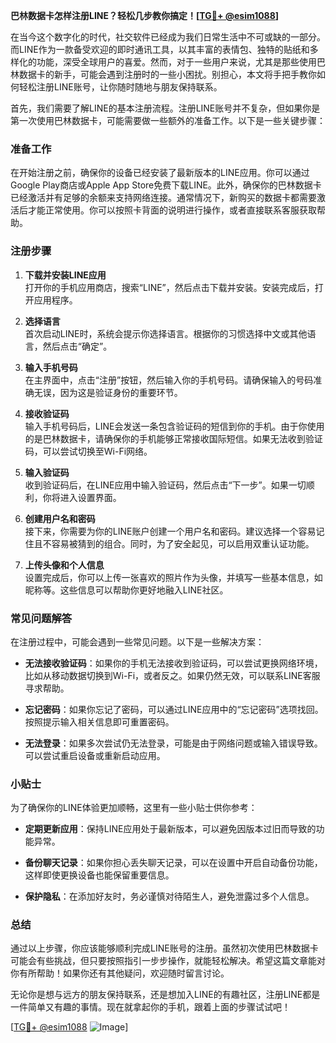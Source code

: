 **巴林数据卡怎样注册LINE？轻松几步教你搞定！[[TG💪+ @esim1088](https://t.me/s/esim1088)]**

在当今这个数字化的时代，社交软件已经成为我们日常生活中不可或缺的一部分。而LINE作为一款备受欢迎的即时通讯工具，以其丰富的表情包、独特的贴纸和多样化的功能，深受全球用户的喜爱。然而，对于一些用户来说，尤其是那些使用巴林数据卡的新手，可能会遇到注册时的一些小困扰。别担心，本文将手把手教你如何轻松注册LINE账号，让你随时随地与朋友保持联系。

首先，我们需要了解LINE的基本注册流程。注册LINE账号并不复杂，但如果你是第一次使用巴林数据卡，可能需要做一些额外的准备工作。以下是一些关键步骤：

### 准备工作

在开始注册之前，确保你的设备已经安装了最新版本的LINE应用。你可以通过Google Play商店或Apple App Store免费下载LINE。此外，确保你的巴林数据卡已经激活并有足够的余额来支持网络连接。通常情况下，新购买的数据卡都需要激活后才能正常使用。你可以按照卡背面的说明进行操作，或者直接联系客服获取帮助。

### 注册步骤

1. **下载并安装LINE应用**  
   打开你的手机应用商店，搜索“LINE”，然后点击下载并安装。安装完成后，打开应用程序。

2. **选择语言**  
   首次启动LINE时，系统会提示你选择语言。根据你的习惯选择中文或其他语言，然后点击“确定”。

3. **输入手机号码**  
   在主界面中，点击“注册”按钮，然后输入你的手机号码。请确保输入的号码准确无误，因为这是验证身份的重要环节。

4. **接收验证码**  
   输入手机号码后，LINE会发送一条包含验证码的短信到你的手机。由于你使用的是巴林数据卡，请确保你的手机能够正常接收国际短信。如果无法收到验证码，可以尝试切换至Wi-Fi网络。

5. **输入验证码**  
   收到验证码后，在LINE应用中输入验证码，然后点击“下一步”。如果一切顺利，你将进入设置界面。

6. **创建用户名和密码**  
   接下来，你需要为你的LINE账户创建一个用户名和密码。建议选择一个容易记住且不容易被猜到的组合。同时，为了安全起见，可以启用双重认证功能。

7. **上传头像和个人信息**  
   设置完成后，你可以上传一张喜欢的照片作为头像，并填写一些基本信息，如昵称等。这些信息可以帮助你更好地融入LINE社区。

### 常见问题解答

在注册过程中，可能会遇到一些常见问题。以下是一些解决方案：

- **无法接收验证码**：如果你的手机无法接收到验证码，可以尝试更换网络环境，比如从移动数据切换到Wi-Fi，或者反之。如果仍然无效，可以联系LINE客服寻求帮助。
  
- **忘记密码**：如果你忘记了密码，可以通过LINE应用中的“忘记密码”选项找回。按照提示输入相关信息即可重置密码。

- **无法登录**：如果多次尝试仍无法登录，可能是由于网络问题或输入错误导致。可以尝试重启设备或重新启动应用。

### 小贴士

为了确保你的LINE体验更加顺畅，这里有一些小贴士供你参考：

- **定期更新应用**：保持LINE应用处于最新版本，可以避免因版本过旧而导致的功能异常。
  
- **备份聊天记录**：如果你担心丢失聊天记录，可以在设置中开启自动备份功能，这样即使更换设备也能保留重要信息。

- **保护隐私**：在添加好友时，务必谨慎对待陌生人，避免泄露过多个人信息。

### 总结

通过以上步骤，你应该能够顺利完成LINE账号的注册。虽然初次使用巴林数据卡可能会有些挑战，但只要按照指引一步步操作，就能轻松解决。希望这篇文章能对你有所帮助！如果你还有其他疑问，欢迎随时留言讨论。

无论你是想与远方的朋友保持联系，还是想加入LINE的有趣社区，注册LINE都是一件简单又有趣的事情。现在就拿起你的手机，跟着上面的步骤试试吧！

[[TG💪+ @esim1088](https://t.me/s/esim1088) ![Image](https://i.postimg.cc/4NQfJmqS/Snipaste-2025-05-13-00-14-12.png)]